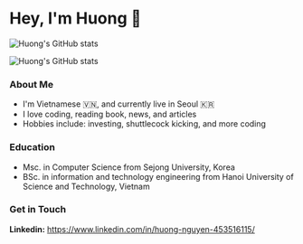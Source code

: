 # Hey, I'm Huong 👋

<!-- [![GitHub Followers](https://img.shields.io/github/followers/huong-nt.svg?style=social&label=Follow)](https://github.com/huong-nt/) -->

![Huong's GitHub stats](https://github-readme-stats-sigma-five.vercel.app/api?username=huong-nt&count_private=true&show_icons=true)

![Huong's GitHub stats](https://github-readme-stats-sigma-five.vercel.app/api/top-langs/?username=huong-nt&layout=compact&langs_count=8)

<!-- <img align=left src=https://profile-counter.glitch.me/huong-nt/count.svg> -->

### About Me

- I'm Vietnamese :vietnam:, and currently live in Seoul :kr:
- I love coding, reading book, news, and articles
- Hobbies include: investing, shuttlecock kicking, and more coding

### Education

- Msc. in Computer Science from Sejong University, Korea
- BSc. in information and technology engineering from Hanoi University of Science and Technology, Vietnam

### Get in Touch

**Linkedin:** https://www.linkedin.com/in/huong-nguyen-453516115/
